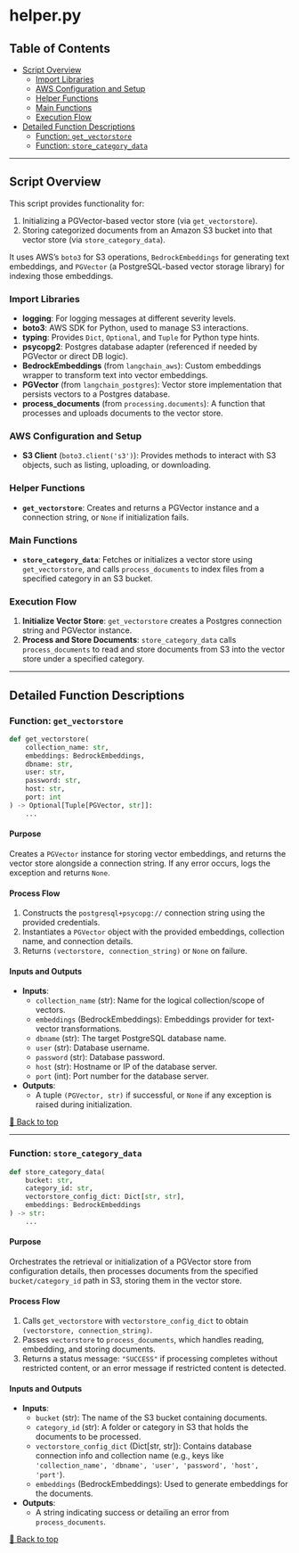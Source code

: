 # helper.py

## Table of Contents <a name="table-of-contents"></a>
- [Script Overview](#script-overview)
    - [Import Libraries](#import-libraries)
    - [AWS Configuration and Setup](#aws-configuration-and-setup)
    - [Helper Functions](#helper-functions)
    - [Main Functions](#main-functions)
    - [Execution Flow](#execution-flow)
- [Detailed Function Descriptions](#detailed-function-descriptions)
    - [Function: `get_vectorstore`](#get_vectorstore)
    - [Function: `store_category_data`](#store_category_data)

---

## Script Overview <a name="script-overview"></a>
This script provides functionality for:
1. Initializing a PGVector-based vector store (via `get_vectorstore`).
2. Storing categorized documents from an Amazon S3 bucket into that vector store (via `store_category_data`).

It uses AWS’s `boto3` for S3 operations, `BedrockEmbeddings` for generating text embeddings, and `PGVector` (a PostgreSQL-based vector storage library) for indexing those embeddings.

### Import Libraries <a name="import-libraries"></a>
- **logging**: For logging messages at different severity levels.
- **boto3**: AWS SDK for Python, used to manage S3 interactions.
- **typing**: Provides `Dict`, `Optional`, and `Tuple` for Python type hints.
- **psycopg2**: Postgres database adapter (referenced if needed by PGVector or direct DB logic).
- **BedrockEmbeddings** (from `langchain_aws`): Custom embeddings wrapper to transform text into vector embeddings.
- **PGVector** (from `langchain_postgres`): Vector store implementation that persists vectors to a Postgres database.
- **process_documents** (from `processing.documents`): A function that processes and uploads documents to the vector store.

### AWS Configuration and Setup <a name="aws-configuration-and-setup"></a>
- **S3 Client** (`boto3.client('s3')`): Provides methods to interact with S3 objects, such as listing, uploading, or downloading.

### Helper Functions <a name="helper-functions"></a>
- **`get_vectorstore`**: Creates and returns a PGVector instance and a connection string, or `None` if initialization fails.

### Main Functions <a name="main-functions"></a>
- **`store_category_data`**: Fetches or initializes a vector store using `get_vectorstore`, and calls `process_documents` to index files from a specified category in an S3 bucket.

### Execution Flow <a name="execution-flow"></a>
1. **Initialize Vector Store**: `get_vectorstore` creates a Postgres connection string and PGVector instance.
2. **Process and Store Documents**: `store_category_data` calls `process_documents` to read and store documents from S3 into the vector store under a specified category.

---

## Detailed Function Descriptions <a name="detailed-function-descriptions"></a>

### Function: `get_vectorstore` <a name="get_vectorstore"></a>
```python
def get_vectorstore(
    collection_name: str, 
    embeddings: BedrockEmbeddings, 
    dbname: str, 
    user: str, 
    password: str, 
    host: str, 
    port: int
) -> Optional[Tuple[PGVector, str]]:
    ...
```
#### Purpose
Creates a `PGVector` instance for storing vector embeddings, and returns the vector store alongside a connection string. If any error occurs, logs the exception and returns `None`.

#### Process Flow
1. Constructs the `postgresql+psycopg://` connection string using the provided credentials.
2. Instantiates a `PGVector` object with the provided embeddings, collection name, and connection details.
3. Returns `(vectorstore, connection_string)` or `None` on failure.

#### Inputs and Outputs
- **Inputs**:
  - `collection_name` (str): Name for the logical collection/scope of vectors.
  - `embeddings` (BedrockEmbeddings): Embeddings provider for text-vector transformations.
  - `dbname` (str): The target PostgreSQL database name.
  - `user` (str): Database username.
  - `password` (str): Database password.
  - `host` (str): Hostname or IP of the database server.
  - `port` (int): Port number for the database server.
- **Outputs**:
  - A tuple `(PGVector, str)` if successful, or `None` if any exception is raised during initialization.

[🔼 Back to top](#table-of-contents)

---

### Function: `store_category_data` <a name="store_category_data"></a>
```python
def store_category_data(
    bucket: str,
    category_id: str,
    vectorstore_config_dict: Dict[str, str], 
    embeddings: BedrockEmbeddings
) -> str:
    ...
```
#### Purpose
Orchestrates the retrieval or initialization of a PGVector store from configuration details, then processes documents from the specified `bucket/category_id` path in S3, storing them in the vector store.

#### Process Flow
1. Calls `get_vectorstore` with `vectorstore_config_dict` to obtain `(vectorstore, connection_string)`.
2. Passes `vectorstore` to `process_documents`, which handles reading, embedding, and storing documents.
3. Returns a status message: `"SUCCESS"` if processing completes without restricted content, or an error message if restricted content is detected.

#### Inputs and Outputs
- **Inputs**:
  - `bucket` (str): The name of the S3 bucket containing documents.
  - `category_id` (str): A folder or category in S3 that holds the documents to be processed.
  - `vectorstore_config_dict` (Dict[str, str]): Contains database connection info and collection name (e.g., keys like `'collection_name', 'dbname', 'user', 'password', 'host', 'port'`).
  - `embeddings` (BedrockEmbeddings): Used to generate embeddings for the documents.
- **Outputs**:
  - A string indicating success or detailing an error from `process_documents`.

[🔼 Back to top](#table-of-contents)
